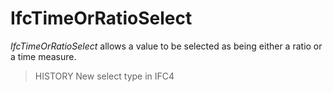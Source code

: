 # IfcTimeOrRatioSelect

_IfcTimeOrRatioSelect_ allows a value to be selected as being either a ratio or a time measure.

> HISTORY New select type in IFC4
